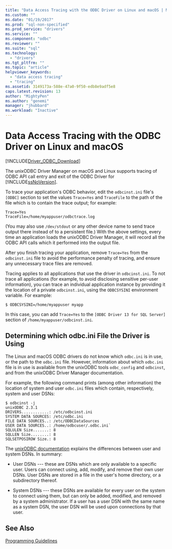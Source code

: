 ```yaml
---
title: "Data Access Tracing with the ODBC Driver on Linux and macOS | Microsoft Docs"
ms.custom: ""
ms.date: "01/19/2017"
ms.prod: "sql-non-specified"
ms.prod_service: "drivers"
ms.service: ""
ms.component: "odbc"
ms.reviewer: ""
ms.suite: "sql"
ms.technology: 
  - "drivers"
ms.tgt_pltfrm: ""
ms.topic: "article"
helpviewer_keywords: 
  - "data access tracing"
  - "tracing"
ms.assetid: 3149173a-588e-47a0-9f50-edb8e9adf5e8
caps.latest.revision: 13
author: "MightyPen"
ms.author: "genemi"
manager: "jhubbard"
ms.workload: "Inactive"
---
```

# Data Access Tracing with the ODBC Driver on Linux and macOS
[!INCLUDE[Driver_ODBC_Download](../../../includes/driver_odbc_download.md)]

The unixODBC Driver Manager on macOS and Linux supports tracing of ODBC API call entry and exit of the ODBC Driver for [!INCLUDE[ssNoVersion](../../../includes/ssnoversion_md.md)].

To trace your application's ODBC behavior, edit the `odbcinst.ini` file's `[ODBC]` section to set the values `Trace=Yes` and `TraceFile`
to the path of the file which is to contain the trace output; for example:

```  
Trace=Yes
TraceFile=/home/myappuser/odbctrace.log
```  

(You may also use `/dev/stdout` or any other device name to send trace output there instead of to a persistent file.) With the above settings, every time an application loads the unixODBC Driver Manager, it will record all the ODBC API calls which it performed into the output file.

After you finish tracing your application, remove `Trace=Yes` from the `odbcinst.ini` file to avoid the performance penalty of tracing, and ensure any unnecessary trace files are removed.
  
Tracing applies to all applications that use the driver in `odbcinst.ini`. To not trace all applications (for example, to avoid disclosing sensitive per-user information), you can trace an individual application instance by providing it the location of a private `odbcinst.ini`, using the `ODBCSYSINI` environment variable. For example:  
  
```  
$ ODBCSYSINI=/home/myappuser myapp
```  
  
In this case, you can add `Trace=Yes` to the `[ODBC Driver 13 for SQL Server]` section of `/home/myappuser/odbcinst.ini`.

## Determining which odbc.ini File the Driver is Using

The Linux and macOS ODBC drivers do not know which `odbc.ini` is in use, or the path to the `odbc.ini` file. However, information about which `odbc.ini` file is in use is available from the unixODBC tools `odbc_config` and `odbcinst`, and from the unixODBC Driver Manager documentation.  
  
For example, the following command prints (among other information) the location of system and user `odbc.ini` files which contain, respectively, system and user DSNs:

```
$ odbcinst -j
unixODBC 2.3.1
DRIVERS............: /etc/odbcinst.ini
SYSTEM DATA SOURCES: /etc/odbc.ini
FILE DATA SOURCES..: /etc/ODBCDataSources
USER DATA SOURCES..: /home/odbcuser/.odbc.ini`
SQLULEN Size.......: 8
SQLLEN Size........: 8
SQLSETPOSIROW Size.: 8
```

The [unixODBC documentation](http://www.unixodbc.org/doc/UserManual/) explains the differences between user and system DSNs. In summary:  

- User DSNs --- these are DSNs which are only available to a specific user. Users can connect using, add, modify, and remove their own user DSNs. User DSNs are stored in a file in the user's home directory, or a subdirectory thereof.
  
- System DSNs --- these DSNs are available for every user on the system to connect using them, but can only be added, modified, and removed by a system administrator. If a user has a user DSN with the same name as a system DSN, the user DSN will be used upon connections by that user.

## See Also
[Programming Guidelines](../../../connect/odbc/linux-mac/programming-guidelines.md)
